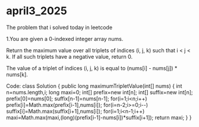 # april3_2025
The problem that i solved today in leetcode

1.You are given a 0-indexed integer array nums.

Return the maximum value over all triplets of indices (i, j, k) such that i < j < k. If all such triplets have a negative value, return 0.

The value of a triplet of indices (i, j, k) is equal to (nums[i] - nums[j]) * nums[k].

Code:
class Solution {
    public long maximumTripletValue(int[] nums) {
        int n=nums.length,i;
        long maxi=0;
        int[] prefix=new int[n];
        int[] suffix=new int[n];
        prefix[0]=nums[0];
        suffix[n-1]=nums[n-1];
        for(i=1;i<n;i++)
            prefix[i]=Math.max(prefix[i-1],nums[i]);
        for(i=n-2;i>=0;i--)
            suffix[i]=Math.max(suffix[i+1],nums[i]);
        for(i=1;i<n-1;i++)
            maxi=Math.max(maxi,(long)(prefix[i-1]-nums[i])*suffix[i+1]);
        return maxi;
    }
}

